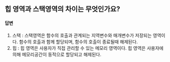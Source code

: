 ## 힙 영역과 스택영역의 차이는 무엇인가요?

#### 답변
1. 스택   :  스택영역은 함수의 호출과 관계되는 지역변수와 매개변수가 저장되는 영역이다. 함수의 호출과 함께 할당되며, 함수의 호출이 종료될때 해제된다.
2. 힙  :  힙 영역은 사용자가 직접 관리할 수 있는 메모리 영역이다. 힙 영역은 사용자에 의해 메모리공간이 동적으로 할당되고 해제된다.
